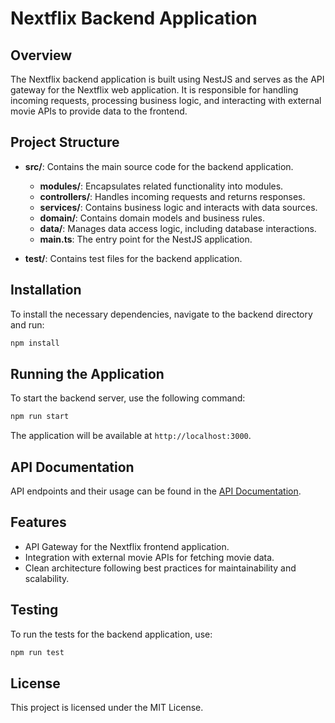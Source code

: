 # Nextflix Backend Application

## Overview
The Nextflix backend application is built using NestJS and serves as the API gateway for the Nextflix web application. It is responsible for handling incoming requests, processing business logic, and interacting with external movie APIs to provide data to the frontend.

## Project Structure
- **src/**: Contains the main source code for the backend application.
  - **modules/**: Encapsulates related functionality into modules.
  - **controllers/**: Handles incoming requests and returns responses.
  - **services/**: Contains business logic and interacts with data sources.
  - **domain/**: Contains domain models and business rules.
  - **data/**: Manages data access logic, including database interactions.
  - **main.ts**: The entry point for the NestJS application.

- **test/**: Contains test files for the backend application.

## Installation
To install the necessary dependencies, navigate to the backend directory and run:

```bash
npm install
```

## Running the Application
To start the backend server, use the following command:

```bash
npm run start
```

The application will be available at `http://localhost:3000`.

## API Documentation
API endpoints and their usage can be found in the [API Documentation](../../docs/api-docs.md).

## Features
- API Gateway for the Nextflix frontend application.
- Integration with external movie APIs for fetching movie data.
- Clean architecture following best practices for maintainability and scalability.

## Testing
To run the tests for the backend application, use:

```bash
npm run test
```

## License
This project is licensed under the MIT License.
